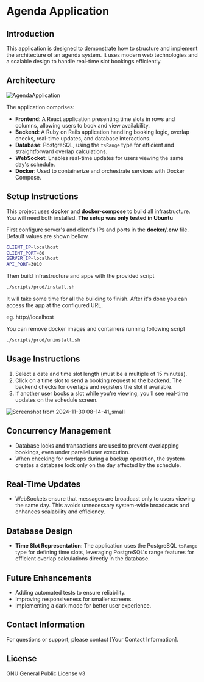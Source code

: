 
# Agenda Application

## Introduction
This application is designed to demonstrate how to structure and implement the architecture of an agenda system. It uses modern web technologies and a scalable design to handle real-time slot bookings efficiently.

## Architecture

![AgendaApplication](https://github.com/user-attachments/assets/91fe171f-5d36-4a42-b42c-b7c17bf5b70a)

The application comprises:
- **Frontend**: A React application presenting time slots in rows and columns, allowing users to book and view availability.
- **Backend**: A Ruby on Rails application handling booking logic, overlap checks, real-time updates, and database interactions.
- **Database**: PostgreSQL, using the `tsRange` type for efficient and straightforward overlap calculations.
- **WebSocket**: Enables real-time updates for users viewing the same day's schedule.
- **Docker**: Used to containerize and orchestrate services with Docker Compose.

## Setup Instructions
This project uses **docker** and **docker-compose** to build all infrastructure. You will need both installed.
**The setup was only tested in Ubuntu**

First configure server's and client's IPs and ports in the **docker/.env** file. Default values are shown bellow.

```bash
CLIENT_IP=localhost
CLIENT_PORT=80
SERVER_IP=localhost
API_PORT=3010
```

Then build infrastructure and apps with the provided script 

```bash
./scripts/prod/install.sh
```

It will take some time for all the building to finish. After it's done you can access the app at the configured URL. 

eg. http://localhost 

You can remove docker images and containers running following script

```bash
./scripts/prod/uninstall.sh
```

## Usage Instructions
1. Select a date and time slot length (must be a multiple of 15 minutes).
2. Click on a time slot to send a booking request to the backend. The backend checks for overlaps and registers the slot if available.
3. If another user books a slot while you're viewing, you'll see real-time updates on the schedule screen.

![Screenshot from 2024-11-30 08-14-41_small](https://github.com/user-attachments/assets/2e0e88ea-e9a6-480f-b147-d1b62f805ed7)

## Concurrency Management
- Database locks and transactions are used to prevent overlapping bookings, even under parallel user execution.
- When checking for overlaps during a backup operation, the system creates a database lock only on the day affected by the schedule.

## Real-Time Updates
- WebSockets ensure that messages are broadcast only to users viewing the same day. This avoids unnecessary system-wide broadcasts and enhances scalability and efficiency.

## Database Design
- **Time Slot Representation**: The application uses the PostgreSQL `tsRange` type for defining time slots, leveraging PostgreSQL's range features for efficient overlap calculations directly in the database.

## Future Enhancements
- Adding automated tests to ensure reliability.
- Improving responsiveness for smaller screens.
- Implementing a dark mode for better user experience.

## Contact Information
For questions or support, please contact [Your Contact Information].

## License
GNU General Public License v3
